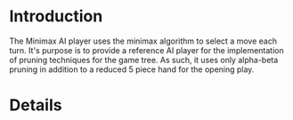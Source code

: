 # Introduction #

The Minimax AI player uses the minimax algorithm to select a move each turn. It's purpose is to provide a reference AI player for the implementation of pruning techniques for the game tree. As such, it uses only alpha-beta pruning in addition to a reduced 5 piece hand for the opening play.

# Details #